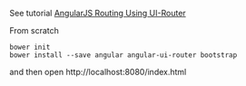 
See tutorial [AngularJS Routing Using UI-Router][1]

From scratch
```
bower init
bower install --save angular angular-ui-router bootstrap
```

and then open http://localhost:8080/index.html


[1]: https://scotch.io/tutorials/angular-routing-using-ui-router


